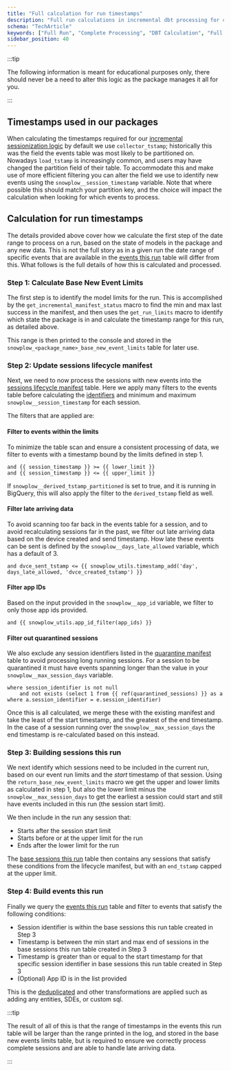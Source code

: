 ```yaml
---
title: "Full calculation for run timestamps"
description: "Full run calculations in incremental dbt processing for comprehensive behavioral data analysis."
schema: "TechArticle"
keywords: ["Full Run", "Complete Processing", "DBT Calculation", "Full Refresh", "Complete Analysis", "Full Processing"]
sidebar_position: 40
---
```


:::tip

The following information is meant for educational purposes only, there should never be a need to alter this logic as the package manages it all for you.

:::

## Timestamps used in our packages
When calculating the timestamps required for our [incremental sessionization logic](/docs/modeling-your-data/modeling-your-data-with-dbt/package-mechanics/incremental-processing/index.md) by default we use `collector_tstamp`; historically this was the field the events table was most likely to be partitioned on. Nowadays `load_tstamp` is increasingly common, and users may have changed the partition field of their table. To accommodate this and make use of more efficient filtering you can alter the field we use to identify new events using the `snowplow__session_timestamp` variable. Note that where possible this should match your partition key, and the choice will impact the calculation when looking for which events to process.

## Calculation for run timestamps

The details provided above cover how we calculate the first step of the date range to process on a run, based on the state of models in the package and any new data. This is not the full story as in a given run the date range of specific events that are available in the [events this run](/docs/modeling-your-data/modeling-your-data-with-dbt/package-mechanics/this-run-tables/index.md#events-this-run) table will differ from this. What follows is the full details of how this is calculated and processed.

### Step 1: Calculate Base New Event Limits
The first step is to identify the model limits for the run. This is accomplished by the `get_incremental_manifest_status`[<Icon icon="fa-brands fa-github"/>](https://github.com/snowplow/dbt-snowplow-utils/blob/main/macros/incremental_hooks/get_incremental_manifest_status.sql) macro to find the min and max last success in the manifest, and then uses the `get_run_limits`[<Icon icon="fa-brands fa-github"/>](https://github.com/snowplow/dbt-snowplow-utils/blob/main/macros/incremental_hooks/get_run_limits.sql) macro to identify which state the package is in and calculate the timestamp range for this run, as detailed above. 

This range is then printed to the console and stored in the `snowplow_<package_name>_base_new_event_limits` table for later use.

### Step 2: Update sessions lifecycle manifest
Next, we need to now process the sessions with new events into the [sessions lifecycle manifest](/docs/modeling-your-data/modeling-your-data-with-dbt/package-mechanics/manifest-tables/index.md#sessions-lifecycle-manifest) table. Here we apply many filters to the events table before calculating the [identifiers](/docs/modeling-your-data/modeling-your-data-with-dbt/package-features/custom-identifiers/index.md) and minimum and maximum `snowplow__session_timestamp` for each session.

The filters that are applied are:
#### Filter to events within the limits
To minimize the table scan and ensure a consistent processing of data, we filter to events with a timestamp bound by the limits defined in step 1.
```jinja2
and {{ session_timestamp }} >= {{ lower_limit }}
and {{ session_timestamp }} <= {{ upper_limit }}
```

If `snowplow__derived_tstamp_partitioned` is set to true, and it is running in BigQuery, this will also apply the filter to the `derived_tstamp` field as well.

#### Filter late arriving data
To avoid scanning too far back in the events table for a session, and to avoid recalculating sessions far in the past, we filter out late arriving data based on the device created and send timestamp. How late these events can be sent is defined by the `snowplow__days_late_allowed` variable, which has a default of 3.
```jinja2
and dvce_sent_tstamp <= {{ snowplow_utils.timestamp_add('day', days_late_allowed, 'dvce_created_tstamp') }}
```

#### Filter app IDs
Based on the input provided in the `snowplow__app_id` variable, we filter to only those app ids provided.
```jinja2
and {{ snowplow_utils.app_id_filter(app_ids) }}
```

#### Filter out quarantined sessions
We also exclude any session identifiers listed in the [quarantine manifest](/docs/modeling-your-data/modeling-your-data-with-dbt/package-mechanics/manifest-tables/index.md#quarantine-table) table to avoid processing long running sessions. For a session to be quarantined it must have events spanning longer than the value in your `snowplow__max_session_days` variable.
```jinja2
where session_identifier is not null
    and not exists (select 1 from {{ ref(quarantined_sessions) }} as a where a.session_identifier = e.session_identifier) 
```

Once this is all calculated, we merge these with the existing manifest and take the least of the start timestamp, and the greatest of the end timestamp. In the case of a session running over the `snowplow__max_session_days` the end timestamp is re-calculated based on this instead.

### Step 3: Building sessions this run
We next identify which sessions need to be included in the current run, based on our event run limits and the _start_ timestamp of that session. Using the `return_base_new_event_limits`[<Icon icon="fa-brands fa-github"/>](https://github.com/snowplow/dbt-snowplow-utils/blob/main/macros/incremental_hooks/return_base_new_event_limits.sql) macro we get the upper and lower limits as calculated in step 1, but also the lower limit minus the `snowplow__max_session_days` to get the earliest a session could start and still have events included in this run (the session start limit).

We then include in the run any session that:
- Starts after the session start limit
- Starts before or at the upper limit for the run
- Ends after the lower limit for the run

The [base sessions this run](/docs/modeling-your-data/modeling-your-data-with-dbt/package-mechanics/this-run-tables/index.md#base-sessions-this-run) table then contains any sessions that satisfy these conditions from the lifecycle manifest, but with an `end_tstamp` capped at the upper limit.

### Step 4: Build events this run
Finally we query the [events this run](/docs/modeling-your-data/modeling-your-data-with-dbt/package-mechanics/this-run-tables/index.md#events-this-run) table and filter to events that satisfy the following conditions:
- Session identifier is within the base sessions this run table created in Step 3
- Timestamp is between the min start and max end of sessions in the base sessions this run table created in Step 3
- Timestamp is greater than or equal to the start timestamp for that specific session identifier in base sessions this run table created in Step 3
- (Optional) App ID is in the list provided

This is the [deduplicated](/docs/modeling-your-data/modeling-your-data-with-dbt/package-mechanics/deduplication/index.md) and other transformations are applied such as adding any entities, SDEs, or custom sql.

:::tip

The result of all of this is that the range of timestamps in the events this run table will be larger than the range printed in the log, and stored in the base new events limits table, but is required to ensure we correctly process complete sessions and are able to handle late arriving data.

:::
